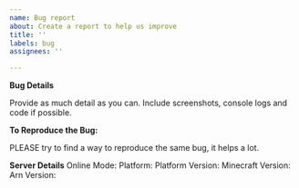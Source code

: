 ```yaml
---
name: Bug report
about: Create a report to help us improve
title: ''
labels: bug
assignees: ''

---
```


**Bug Details**

Provide as much detail as you can. Include screenshots, console logs and code if possible.

**To Reproduce the Bug:**

PLEASE try to find a way to reproduce the same bug, it helps a lot.

**Server Details**
Online Mode:
Platform:
Platform Version:
Minecraft Version:
Arn Version:
